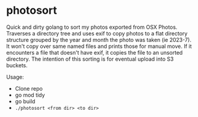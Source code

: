 # photosort
Quick and dirty golang to sort my photos exported from OSX Photos. Traverses a directory tree and
uses exif to copy photos to a flat directory structure grouped by the year and month the photo was taken (ie 2023-7).
It won't copy over same named files and prints those for manual move. If it encounters a file that doesn't
have exif, it copies the file to an unsorted directory. The intention of this sorting is for eventual upload into S3 buckets. 

Usage:
  - Clone repo
  - go mod tidy
  - go build
  - `./photosort <from dir> <to dir>`